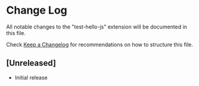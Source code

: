 # Change Log

All notable changes to the "test-hello-js" extension will be documented in this file.

Check [Keep a Changelog](http://keepachangelog.com/) for recommendations on how to structure this file.

## [Unreleased]

- Initial release